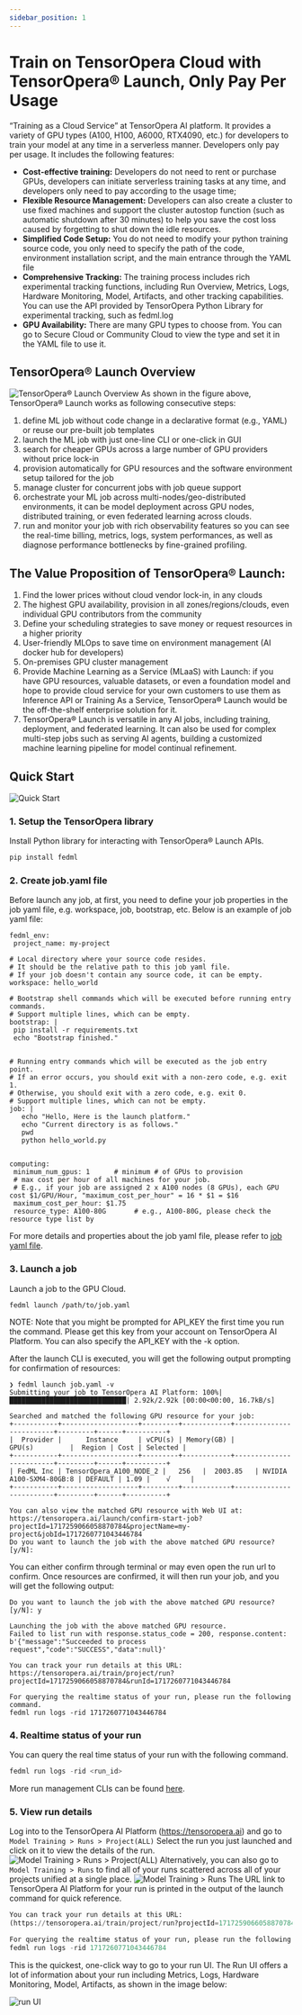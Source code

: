 ```yaml
---
sidebar_position: 1
---
```


# Train on TensorOpera Cloud with TensorOpera® Launch, Only Pay Per Usage
“Training as a Cloud Service” at TensorOpera AI platform. It provides a variety of GPU types (A100, H100, A6000, RTX4090, etc.) for developers to train your model at any time in a serverless manner. Developers only pay per usage. It includes the following features:
- <strong>Cost-effective training:</strong> Developers do not need to rent or purchase GPUs, developers can initiate serverless training tasks at any time, and developers only need to pay according to the usage time;
- <strong>Flexible Resource Management:</strong> Developers can also create a cluster to use fixed machines and support the cluster autostop function (such as automatic shutdown after 30 minutes) to help you save the cost loss caused by forgetting to shut down the idle resources.
- <strong>Simplified Code Setup:</strong> You do not need to modify your python training source code, you only need to specify the path of the code, environment installation script, and the main entrance through the YAML file
- <strong>Comprehensive Tracking:</strong> The training process includes rich experimental tracking functions, including Run Overview, Metrics, Logs, Hardware Monitoring, Model, Artifacts, and other tracking capabilities. You can use the API provided by TensorOpera Python Library for experimental tracking, such as fedml.log
- <strong>GPU Availability:</strong> There are many GPU types to choose from. You can go to Secure Cloud or Community Cloud to view the type and set it in the YAML file to use it.

## TensorOpera® Launch Overview
![TensorOpera® Launch Overview](static/image/launch_overview.jpeg)
As shown in the figure above, TensorOpera® Launch works as following consecutive steps:
1. define ML job without code change in a declarative format (e.g., YAML) or reuse our pre-built job templates
2. launch the ML job with just one-line CLI or one-click in GUI
3. search for cheaper GPUs across a large number of GPU providers without price lock-in
4. provision automatically for GPU resources and the software environment setup tailored for the job
5. manage cluster for concurrent jobs with job queue support
6. orchestrate your ML job across multi-nodes/geo-distributed environments, it can be model deployment across GPU nodes, distributed training, or even federated learning across clouds.
7. run and monitor your job with rich observability features so you can see the real-time billing, metrics, logs, system performances, as well as diagnose performance bottlenecks by fine-grained profiling.

## The Value Proposition of TensorOpera® Launch:
1. Find the lower prices without cloud vendor lock-in, in any clouds
2. The highest GPU availability, provision in all zones/regions/clouds, even individual GPU contributors from the community
3. Define your scheduling strategies to save money or request resources in a higher priority
4. User-friendly MLOps to save time on environment management (AI docker hub for developers)
5. On-premises GPU cluster management
6. Provide Machine Learning as a Service (MLaaS) with Launch: if you have GPU resources, valuable datasets, or even a foundation model and hope to provide cloud service for your own customers to use them as Inference API or Training As a Service, TensorOpera® Launch would be the off-the-shelf enterprise solution for it.
7. TensorOpera® Launch is versatile in any AI jobs, including training, deployment, and federated learning. It can also be used for complex multi-step jobs such as serving AI agents, building a customized machine learning pipeline for model continual refinement.

## Quick Start
![Quick Start](static/image/quickstart.png)

### 1. Setup the TensorOpera library
Install Python library for interacting with TensorOpera® Launch APIs.
```python
pip install fedml
```
### 2. Create job.yaml file

Before launch any job, at first, you need to define your job properties in the job yaml file, e.g. workspace, job, bootstrap, etc.
Below is an example of job yaml file:

```
fedml_env:
 project_name: my-project

# Local directory where your source code resides.
# It should be the relative path to this job yaml file.
# If your job doesn't contain any source code, it can be empty.
workspace: hello_world

# Bootstrap shell commands which will be executed before running entry commands.
# Support multiple lines, which can be empty.
bootstrap: |
 pip install -r requirements.txt
 echo "Bootstrap finished."


# Running entry commands which will be executed as the job entry point.
# If an error occurs, you should exit with a non-zero code, e.g. exit 1.
# Otherwise, you should exit with a zero code, e.g. exit 0.
# Support multiple lines, which can not be empty.
job: |
   echo "Hello, Here is the launch platform."
   echo "Current directory is as follows."
   pwd
   python hello_world.py


computing:
 minimum_num_gpus: 1      # minimum # of GPUs to provision
 # max cost per hour of all machines for your job.
 # E.g., if your job are assigned 2 x A100 nodes (8 GPUs), each GPU cost $1/GPU/Hour, "maximum_cost_per_hour" = 16 * $1 = $16
 maximum_cost_per_hour: $1.75
 resource_type: A100-80G       # e.g., A100-80G, please check the resource type list by
```

For more details and properties about the job yaml file, please refer to [job yaml file](./../../launch/yaml).

### 3. Launch a job

Launch a job to the GPU Cloud.

```
fedml launch /path/to/job.yaml
```

NOTE: Note that you might be prompted for API_KEY the first time you run the command. Please get this key from your account on TensorOpera AI Platform. You can also specify the API_KEY with the -k option.

After the launch CLI is executed, you will get the following output prompting for confirmation of resources:

```
❯ fedml launch job.yaml -v
Submitting your job to TensorOpera AI Platform: 100%|█████████████████████████████| 2.92k/2.92k [00:00<00:00, 16.7kB/s]

Searched and matched the following GPU resource for your job:
+-----------+-------------------+---------+------------+-------------------------+---------+------+----------+
|  Provider |      Instance     | vCPU(s) | Memory(GB) |          GPU(s)         |  Region | Cost | Selected |
+-----------+-------------------+---------+------------+-------------------------+---------+------+----------+
| FedML Inc | TensorOpera_A100_NODE_2 |   256   |  2003.85   | NVIDIA A100-SXM4-80GB:8 | DEFAULT | 1.09 |    √     |
+-----------+-------------------+---------+------------+-------------------------+---------+------+----------+

You can also view the matched GPU resource with Web UI at:
https://tensoropera.ai/launch/confirm-start-job?projectId=1717259066058870784&projectName=my-project&jobId=1717260771043446784
Do you want to launch the job with the above matched GPU resource? [y/N]:
```

You can either confirm through terminal or may even open the run url to confirm. Once resources are confirmed, it will then run your job, and you will get the following output:
```
Do you want to launch the job with the above matched GPU resource? [y/N]: y

Launching the job with the above matched GPU resource.
Failed to list run with response.status_code = 200, response.content: b'{"message":"Succeeded to process request","code":"SUCCESS","data":null}'

You can track your run details at this URL:
https://tensoropera.ai/train/project/run?projectId=1717259066058870784&runId=1717260771043446784

For querying the realtime status of your run, please run the following command.
fedml run logs -rid 1717260771043446784
```
### 4. Realtime status of your run

You can query the real time status of your run with the following command.
```python
fedml run logs -rid <run_id>
```
More run management CLIs can be found [here](../../open-source/cli/fedml-run.md).

### 5. View run details

Log into to the TensorOpera AI Platform (https://tensoropera.ai) and go to `Model Training > Runs > Project(ALL)` Select the run you just launched and click on it to view the details of the run.
![Model Training > Runs > Project(ALL)](static/image/run_details.png)
Alternatively, you can also go to `Model Training > Runs` to find all of your runs scattered across all of your projects unified at a single place.
![Model Training > Runs](static/image/my_runs.png)
The URL link to TensorOpera AI Platform for your run is printed in the output of the launch command for quick reference.
```python
You can track your run details at this URL:
(https://tensoropera.ai/train/project/run?projectId=1717259066058870784&runId=1717260771043446784)

For querying the realtime status of your run, please run the following command.
fedml run logs -rid 1717260771043446784
```
This is the quickest, one-click way to go to your run UI. The Run UI offers a lot of information about your run including Metrics, Logs, Hardware Monitoring, Model, Artifacts, as shown in the image below:

![run UI](static/image/run_ui.png)